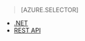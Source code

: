 > [AZURE.SELECTOR]
- [.NET](/documentation/articles/media-services-dotnet-how-to-use)
- [REST API](/documentation/articles/media-services-rest-how-to-use)

<!---HONumber=67-->